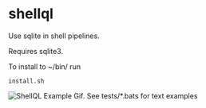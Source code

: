 # shellql

Use sqlite in shell pipelines.

Requires sqlite3.

To install to ~/bin/ run 

```install.sh``` 


![ShellQL Example Gif. See tests/*.bats for text examples](https://benjiweber.co.uk/b/shellql.gif)
